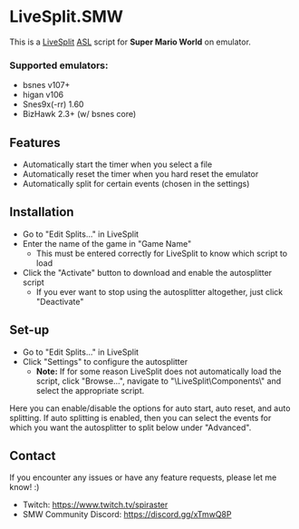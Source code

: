 # LiveSplit.SMW
This is a [LiveSplit](http://livesplit.github.io) [ASL](https://github.com/LiveSplit/LiveSplit/blob/master/Documentation/Auto-Splitters.md) script for **Super Mario World** on emulator.

### Supported emulators:
- bsnes v107+
- higan v106
- Snes9x(-rr) 1.60
- BizHawk 2.3+ (w/ bsnes core)

## Features
- Automatically start the timer when you select a file
- Automatically reset the timer when you hard reset the emulator
- Automatically split for certain events (chosen in the settings)

## Installation
- Go to "Edit Splits..." in LiveSplit
- Enter the name of the game in "Game Name"
    - This must be entered correctly for LiveSplit to know which script to load
- Click the "Activate" button to download and enable the autosplitter script
    - If you ever want to stop using the autosplitter altogether, just click "Deactivate"

## Set-up
- Go to "Edit Splits..." in LiveSplit
- Click "Settings" to configure the autosplitter
    - **Note:** If for some reason LiveSplit does not automatically load the script, click "Browse...", navigate to "\LiveSplit\Components\\" and select the appropriate script.

Here you can enable/disable the options for auto start, auto reset, and auto splitting. If auto splitting is enabled, then you can select the events for which you want the autosplitter to split below under "Advanced".

## Contact
If you encounter any issues or have any feature requests, please let me know! :)
- Twitch: https://www.twitch.tv/spiraster
- SMW Community Discord: https://discord.gg/xTmwQ8P